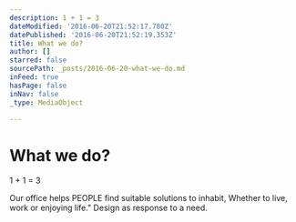 ```yaml
---
description: 1 + 1 = 3
dateModified: '2016-06-20T21:52:17.780Z'
datePublished: '2016-06-20T21:52:19.353Z'
title: What we do?
author: []
starred: false
sourcePath: _posts/2016-06-20-what-we-do.md
inFeed: true
hasPage: false
inNav: false
_type: MediaObject

---
```

# What we do?

1 + 1 = 3

Our office helps PEOPLE find suitable solutions to inhabit, Whether to live, work or enjoying life." Design as response to a need.